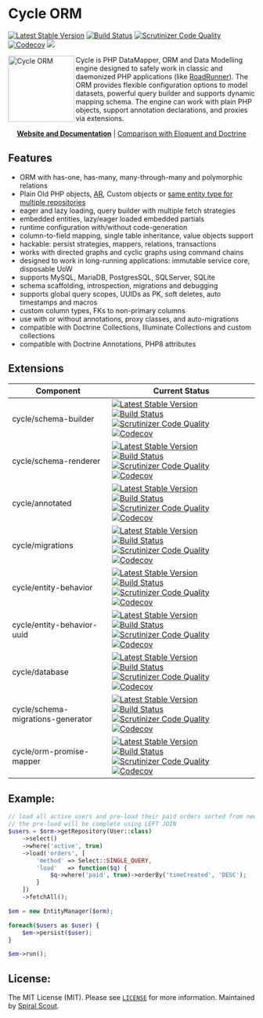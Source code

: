 # Cycle ORM

[![Latest Stable Version](https://poser.pugx.org/cycle/orm/version)](https://packagist.org/packages/cycle/orm)
[![Build Status](https://github.com/cycle/orm/workflows/build/badge.svg)](https://github.com/cycle/orm/actions)
[![Scrutinizer Code Quality](https://scrutinizer-ci.com/g/cycle/orm/badges/quality-score.png?b=2.x)](https://scrutinizer-ci.com/g/cycle/orm/?branch=2.x)
[![Codecov](https://codecov.io/gh/cycle/orm/graph/badge.svg)](https://codecov.io/gh/cycle/orm)
<a href="https://discord.gg/TFeEmCs"><img src="https://img.shields.io/badge/discord-chat-magenta.svg"></a>

<img src="https://cycle-orm.dev/cycle.png" height="135px" alt="Cycle ORM" align="left"/>

Cycle is PHP DataMapper, ORM and Data Modelling engine designed to safely work in classic and daemonized PHP applications (like [RoadRunner](https://github.com/spiral/roadrunner)). The ORM provides flexible configuration options to model datasets, powerful query builder and supports dynamic mapping schema. The engine can work with plain PHP objects, support annotation declarations, and proxies via extensions.

<p align="center">
	<a href="https://cycle-orm.dev/docs"><b>Website and Documentation</b></a> | <a href="https://github.com/cycle/docs/issues/3">Comparison with Eloquent and Doctrine</a>
</p>

## Features

- ORM with has-one, has-many, many-through-many and polymorphic relations
- Plain Old PHP objects, [AR](https://github.com/cycle/docs/blob/master/advanced/active-record.md), Custom objects
  or [same entity type for multiple repositories](https://github.com/cycle/orm/tree/2.x/tests/ORM/Classless)
- eager and lazy loading, query builder with multiple fetch strategies
- embedded entities, lazy/eager loaded embedded partials
- runtime configuration with/without code-generation
- column-to-field mapping, single table inheritance, value objects support
- hackable: persist strategies, mappers, relations, transactions
- works with directed graphs and cyclic graphs using command chains
- designed to work in long-running applications: immutable service core, disposable UoW
- supports MySQL, MariaDB, PostgresSQL, SQLServer, SQLite
- schema scaffolding, introspection, migrations and debugging
- supports global query scopes, UUIDs as PK, soft deletes, auto timestamps and macros
- custom column types, FKs to non-primary columns
- use with or without annotations, proxy classes, and auto-migrations
- compatible with Doctrine Collections, Illuminate Collections and custom collections
- compatible with Doctrine Annotations, PHP8 attributes

## Extensions

| Component | Current Status
| ---       | ---
cycle/schema-builder | [![Latest Stable Version](https://poser.pugx.org/cycle/schema-builder/version)](https://packagist.org/packages/cycle/schema-builder) [![Build Status](https://github.com/cycle/schema-builder/workflows/build/badge.svg)](https://github.com/cycle/schema-builder/actions) [![Scrutinizer Code Quality](https://scrutinizer-ci.com/g/cycle/schema-builder/badges/quality-score.png?b=2.x)](https://scrutinizer-ci.com/g/cycle/schema-builder/?branch=2.x) [![Codecov](https://codecov.io/gh/cycle/schema-builder/graph/badge.svg)](https://codecov.io/gh/cycle/schema-builder)
cycle/schema-renderer | [![Latest Stable Version](https://poser.pugx.org/cycle/schema-renderer/version)](https://packagist.org/packages/cycle/schema-renderer) [![Build Status](https://github.com/cycle/schema-renderer/workflows/build/badge.svg)](https://github.com/cycle/schema-renderer/actions) [![Scrutinizer Code Quality](https://scrutinizer-ci.com/g/cycle/schema-renderer/badges/quality-score.png?b=master)](https://scrutinizer-ci.com/g/cycle/schema-renderer/?branch=master) [![Codecov](https://codecov.io/gh/cycle/schema-renderer/graph/badge.svg)](https://codecov.io/gh/cycle/schema-renderer)
cycle/annotated | [![Latest Stable Version](https://poser.pugx.org/cycle/annotated/version)](https://packagist.org/packages/cycle/annotated) [![Build Status](https://github.com/cycle/annotated/workflows/build/badge.svg)](https://github.com/cycle/annotated/actions) [![Scrutinizer Code Quality](https://scrutinizer-ci.com/g/cycle/annotated/badges/quality-score.png?b=3.x)](https://scrutinizer-ci.com/g/cycle/annotated/?branch=3.x) [![Codecov](https://codecov.io/gh/cycle/annotated/graph/badge.svg)](https://codecov.io/gh/cycle/annotated)
cycle/migrations | [![Latest Stable Version](https://poser.pugx.org/cycle/migrations/version)](https://packagist.org/packages/cycle/migrations) [![Build Status](https://github.com/cycle/migrations/workflows/build/badge.svg)](https://github.com/cycle/migrations/actions) [![Scrutinizer Code Quality](https://scrutinizer-ci.com/g/cycle/migrations/badges/quality-score.png?b=3.x)](https://scrutinizer-ci.com/g/cycle/migrations/?branch=3.x) [![Codecov](https://codecov.io/gh/cycle/migrations/graph/badge.svg)](https://codecov.io/gh/cycle/migrations)
cycle/entity-behavior | [![Latest Stable Version](https://poser.pugx.org/cycle/entity-behavior/version)](https://packagist.org/packages/cycle/entity-behavior) [![Build Status](https://github.com/cycle/entity-behavior/workflows/build/badge.svg)](https://github.com/cycle/entity-behavior/actions) [![Scrutinizer Code Quality](https://scrutinizer-ci.com/g/cycle/entity-behavior/badges/quality-score.png?b=1.x)](https://scrutinizer-ci.com/g/cycle/entity-behavior/?branch=1.x) [![Codecov](https://codecov.io/gh/cycle/entity-behavior/graph/badge.svg)](https://codecov.io/gh/cycle/entity-behavior)
cycle/entity-behavior-uuid | [![Latest Stable Version](https://poser.pugx.org/cycle/entity-behavior-uuid/version)](https://packagist.org/packages/cycle/entity-behavior-uuid) [![Build Status](https://github.com/cycle/entity-behavior-uuid/workflows/build/badge.svg)](https://github.com/cycle/entity-behavior-uuid/actions) [![Scrutinizer Code Quality](https://scrutinizer-ci.com/g/cycle/entity-behavior-uuid/badges/quality-score.png?b=1.x)](https://scrutinizer-ci.com/g/cycle/entity-behavior-uuid/?branch=1.x) [![Codecov](https://codecov.io/gh/cycle/entity-behavior-uuid/graph/badge.svg)](https://codecov.io/gh/cycle/entity-behavior-uuid)
cycle/database | [![Latest Stable Version](https://poser.pugx.org/cycle/database/version)](https://packagist.org/packages/cycle/database) [![Build Status](https://github.com/cycle/database/workflows/build/badge.svg)](https://github.com/cycle/database/actions) [![Scrutinizer Code Quality](https://scrutinizer-ci.com/g/cycle/database/badges/quality-score.png?b=2.x)](https://scrutinizer-ci.com/g/cycle/database/?branch=2.x) [![Codecov](https://codecov.io/gh/cycle/database/graph/badge.svg)](https://codecov.io/gh/cycle/database)
cycle/schema-migrations-generator | [![Latest Stable Version](https://poser.pugx.org/cycle/schema-migrations-generator/version)](https://packagist.org/packages/cycle/schema-migrations-generator) [![Build Status](https://github.com/cycle/schema-migrations-generator/workflows/build/badge.svg)](https://github.com/cycle/schema-migrations-generator/actions) [![Scrutinizer Code Quality](https://scrutinizer-ci.com/g/cycle/schema-migrations-generator/badges/quality-score.png?b=2.x)](https://scrutinizer-ci.com/g/cycle/schema-migrations-generator/?branch=2.x) [![Codecov](https://codecov.io/gh/cycle/schema-migrations-generator/graph/badge.svg)](https://codecov.io/gh/cycle/schema-migrations-generator)
cycle/orm-promise-mapper | [![Latest Stable Version](https://poser.pugx.org/cycle/orm-promise-mapper/version)](https://packagist.org/packages/cycle/orm-promise-mapper) [![Build Status](https://github.com/cycle/orm-promise-mapper/workflows/build/badge.svg)](https://github.com/cycle/orm-promise-mapper/actions) [![Scrutinizer Code Quality](https://scrutinizer-ci.com/g/cycle/orm-promise-mapper/badges/quality-score.png?b=1.x)](https://scrutinizer-ci.com/g/cycle/orm-promise-mapper/?branch=1.x) [![Codecov](https://codecov.io/gh/cycle/orm-promise-mapper/graph/badge.svg)](https://codecov.io/gh/cycle/orm-promise-mapper)

## Example:

```php
// load all active users and pre-load their paid orders sorted from newest to olders
// the pre-load will be complete using LEFT JOIN
$users = $orm->getRepository(User::class)
    ->select()
    ->where('active', true)
    ->load('orders', [
        'method' => Select::SINGLE_QUERY,
        'load'   => function($q) {
            $q->where('paid', true)->orderBy('timeCreated', 'DESC');
        }
    ])
    ->fetchAll();

$em = new EntityManager($orm);

foreach($users as $user) {
    $em->persist($user);
}

$em->run();
```

## License:

The MIT License (MIT). Please see [`LICENSE`](./LICENSE) for more information. Maintained by [Spiral Scout](https://spiralscout.com).
